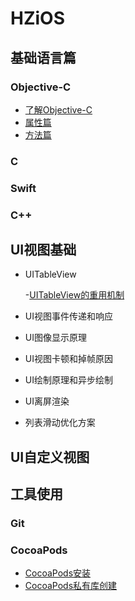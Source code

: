 # HZiOS

## 基础语言篇
 
### Objective-C 
 
 + [了解Objective-C ](https://github.com/huaTJ0210/HZiOS/blob/master/基础-语言篇/Objective-C/Effective-ObjectiveC/了解objective-C.md)
 + [属性篇](https://github.com/huaTJ0210/HZiOS/blob/master/基础-语言篇/Objective-C/Effective-ObjectiveC/属性篇.md)
 + [方法篇](https://github.com/huaTJ0210/HZiOS/blob/master/基础-语言篇/Objective-C/Effective-ObjectiveC/方法篇.md)
 
 ### C
 
 ### Swift
 
 ### C++
 
 ## UI视图基础 
 
  + UITableView  
  
    -[UITableView的重用机制](https://github.com/huaTJ0210/HZiOS/blob/master/知识模块/HZUIKIT/HZUIKIT/UITableView/UITableView的重用机制/UITableView的重用机制.md)    
  + UI视图事件传递和响应
  + UI图像显示原理
  + UI视图卡顿和掉帧原因
  + UI绘制原理和异步绘制
  + UI离屏渲染
  + 列表滑动优化方案
  
  ## UI自定义视图
 
 ## 工具使用
 
 ### Git
 
 ### CocoaPods
 + [CocoaPods安装](https://github.com/huaTJ0210/HZiOS/blob/master/工具使用/Cocoapods/CocoaPods创建.md)
 + [CocoaPods私有库创建](https://github.com/huaTJ0210/HZiOS/blob/master/工具使用/Cocoapods/cocoaPod私有库.md)
